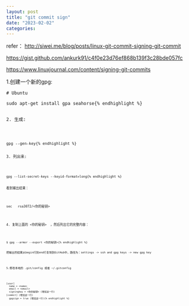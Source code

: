 ```yaml
---
layout: post
title: "git commit sign"
date: "2023-02-02"
categories: 
---
```

<p>refer： <a href="http://siwei.me/blog/posts/linux-git-commit-signing-git-commit">http://siwei.me/blog/posts/linux-git-commit-signing-git-commit</a></p>

<p><a href="https://gist.github.com/ankurk91/c4f0e23d76ef868b139f3c28bde057fc">https://gist.github.com/ankurk91/c4f0e23d76ef868b139f3c28bde057fc</a></p>

<p><a href="https://www.linuxjournal.com/content/signing-git-commits">https://www.linuxjournal.com/content/signing-git-commits</a></p>

<p>1.创建一个新的gpg:&nbsp;</p>

<pre>
<code># Ubuntu

sudo apt-get install gpa seahorse{% endhighlight %}

<p>2. 生成:&nbsp;</p>

<pre>
<code>gpg --gen-key{% endhighlight %}

<p>3. 列出来:</p>

<pre>
<code>gpg --list-secret-keys --keyid-format=long{% endhighlight %}

<p>看到输出结果：</p>

<pre>
sec   rsa3072/&lt;你的秘钥&gt;</pre>

<p>4. 复制上面的 &lt;你的秘钥&gt;&nbsp; ，然后列出它的完整内容：</p>

<pre>
<code>$ gpg --armor --export &lt;你的秘钥&gt;{% endhighlight %}

<p>把输出的结果从begin行到end行复制到GitHub中，路径为：settings -&gt; ssh and gpg keys -&gt; new gpg key</p>

<p>5.修改本地的 .git/config 或者 ~/.gitconfig</p>

<pre>
<code>[user]
  name = &lt;name&gt;
  email = &lt;email&gt;
  signingkey = &lt;你的秘钥&gt; (增加这一行)
[commit] (增加这一行)
  gpgsign = true (增加这一行){% endhighlight %}

<p>&nbsp;</p>

<p>&nbsp;</p>

<p>&nbsp;</p>

